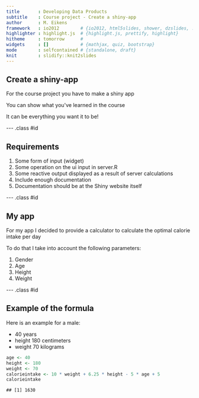 ```yaml
---
title       : Developing Data Products
subtitle    : Course project - Create a shiny-app
author      : M. Eikens
framework   : io2012        # {io2012, html5slides, shower, dzslides, ...}
highlighter : highlight.js  # {highlight.js, prettify, highlight}
hitheme     : tomorrow      # 
widgets     : []            # {mathjax, quiz, bootstrap}
mode        : selfcontained # {standalone, draft}
knit        : slidify::knit2slides
---
```


## Create a shiny-app

For the course project you have to make a shiny app

You can show what you've learned in the course

It can be everything you want it to be!

--- .class #id 

## Requirements

1. Some form of input (widget)
2. Some operation on the ui input in server.R
3. Some reactive output displayed as a result of server calculations
4. Include enough documentation
5. Documentation should be at the Shiny website itself

--- .class #id 

## My app

For my app I decided to provide a calculator to calculate the optimal calorie intake per day

To do that I take into account the following parameters:

1. Gender
2. Age
3. Height
4. Weight

--- .class #id 

## Example of the formula

Here is an example for a male:

- 40 years
- height 180 centimeters
- weight 70 kilograms


```r
age <- 40
height <- 180
weight <- 70
calorieintake <- 10 * weight + 6.25 * height - 5 * age + 5
calorieintake
```

```
## [1] 1630
```

